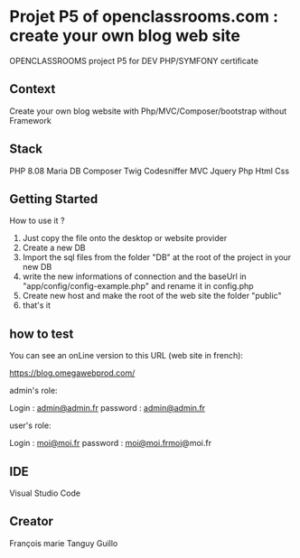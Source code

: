 # Projet P5 of openclassrooms.com : create your own blog web site

OPENCLASSROOMS project P5 for DEV PHP/SYMFONY certificate

## Context

Create your own blog website with Php/MVC/Composer/bootstrap without Framework

## Stack

 PHP 8.08
 Maria DB
 Composer
 Twig
 Codesniffer
 MVC
 Jquery
 Php
 Html
 Css

## Getting Started

How to use it ?

1) Just copy the file onto the desktop or website provider
2) Create a new DB
3) Import the sql files from the folder "DB" at the root of the project in your new DB
4) write the new informations of connection and the baseUrl  in "app/config/config-example.php" and rename it in config.php
5) Create new host and make the root of the web site the folder "public"
6) that's it

## how to test

You can see an onLine version to this URL (web site in french):

<https://blog.omegawebprod.com/>

admin's role:

Login : admin@admin.fr
password : admin@admin.fr

user's role:

Login : moi@moi.fr
password : moi@moi.frmoi@moi.fr

## IDE

Visual Studio Code

## Creator

François marie Tanguy Guillo

